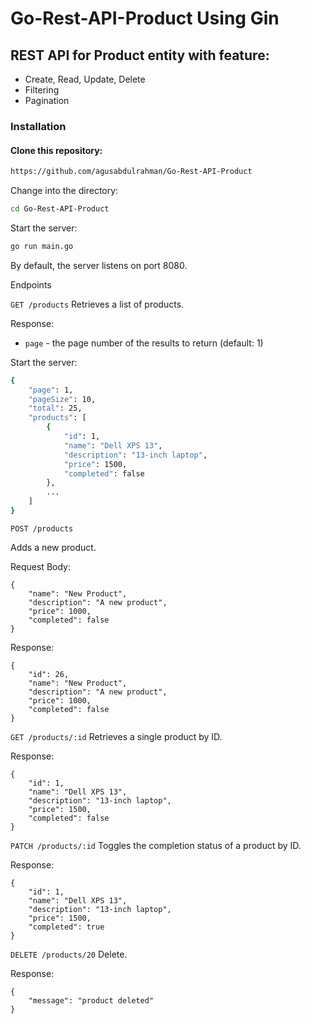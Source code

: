 # Go-Rest-API-Product Using Gin

## REST API for Product entity with feature:

- Create, Read, Update, Delete
- Filtering
- Pagination

### Installation
#### Clone this repository:

```bash
https://github.com/agusabdulrahman/Go-Rest-API-Product
```

Change into the directory:
```bash
cd Go-Rest-API-Product
```

Start the server:
```bash
go run main.go
```
By default, the server listens on port 8080.

Endpoints

`GET /products`
Retrieves a list of products.

Response:
- `page` - the page number of the results to return (default: 1)

Start the server:
```bash
{
    "page": 1,
    "pageSize": 10,
    "total": 25,
    "products": [
        {
            "id": 1,
            "name": "Dell XPS 13",
            "description": "13-inch laptop",
            "price": 1500,
            "completed": false
        },
        ...
    ]
}

```

`POST /products`

Adds a new product.

Request Body:

``` 
{
    "name": "New Product",
    "description": "A new product",
    "price": 1000,
    "completed": false
}

```
Response:
```
{
    "id": 26,
    "name": "New Product",
    "description": "A new product",
    "price": 1000,
    "completed": false
}
```

`GET /products/:id`
Retrieves a single product by ID.

Response:

```
{
    "id": 1,
    "name": "Dell XPS 13",
    "description": "13-inch laptop",
    "price": 1500,
    "completed": false
}
```

`PATCH /products/:id`
Toggles the completion status of a product by ID.

Response:
```
{
    "id": 1,
    "name": "Dell XPS 13",
    "description": "13-inch laptop",
    "price": 1500,
    "completed": true
}
```

`DELETE /products/20`
Delete.

Response:
```
{
    "message": "product deleted"
}
```





